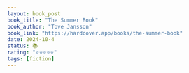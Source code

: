 ```yaml
---
layout: book_post
book_title: "The Summer Book"
book_author: "Tove Jansson"
book_link: "https://hardcover.app/books/the-summer-book"
date: 2024-10-4
status: 📚
rating: "⭐️⭐️⭐️⭐️⭐️"
tags: [fiction]
---
```

